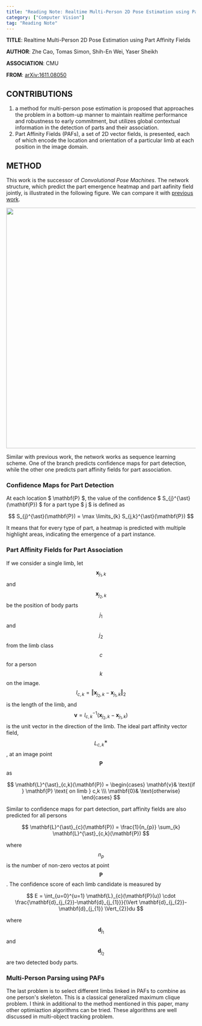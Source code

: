 ```yaml
---
title: "Reading Note: Realtime Multi-Person 2D Pose Estimation using Part Affinity Fields"
category: ["Computer Vision"]
tag: "Reading Note"
---
```


**TITLE**: Realtime Multi-Person 2D Pose Estimation using Part Affinity Fields

**AUTHOR**: Zhe Cao, Tomas Simon, Shih-En Wei, Yaser Sheikh

**ASSOCIATION**: CMU

**FROM**: [arXiv:1611.08050](https://arxiv.org/abs/1611.08050)

## CONTRIBUTIONS ##

1. a method for multi-person pose estimation is proposed that approaches the problem in a bottom-up manner to maintain realtime performance and robustness to early commitment, but utilizes global contextual information in the detection of parts and their association.
2. Part Affinity Fields (PAFs), a set of 2D vector fields, is presented, each of which encode the location and orientation of a particular limb at each position in the image domain.

## METHOD ##

This work is the successor of *Convolutional Pose Machines*. The network structure, which predict the part emergence heatmap and part aafinity field jointly, is illustrated in the following figure. We can compare it with [previous work](https://joshua19881228.github.io/2016-12-27-CPM/).

<img class="img-responsive center-block" src="https://raw.githubusercontent.com/joshua19881228/my_blogs/master/Computer_Vision/Reading_Note/figures/PAF.jpg" alt="" width="640"/>

Similar with previous work, the network works as sequence learning scheme. One of the branch predicts confidence maps for part detection, while the other one predicts part affinity fields for part association.

### Confidence Maps for Part Detection ###

At each location $ \mathbf{P} $, the value of the confidence $ S_{j}^{\ast}(\mathbf{P}) $ for a part type $ j $ is defined as

$$ S_{j}^{\ast}(\mathbf{P}) = \max \limits_{k} S_{j,k}^{\ast}(\mathbf{P}) $$

It means that for every type of part, a heatmap is predicted with multiple highlight areas, indicating the emergence of a part instance.

### Part Affinity Fields for Part Association ###

If we consider a single limb, let $$ \mathbf{x}_{j_1,k} $$ and $$ \mathbf{x}_{j_{2},k} $$ be the position of body parts $$ j_{1} $$ and $$ j_{2} $$ from the limb class $$ c $$ for a person $$ k $$ on the image. $$ l_{c,k} = \Vert \mathbf{x}_{j_{2},k} - \mathbf{x}_{j_{1},k} \Vert_{2} $$ is the length of the limb, and $$ \mathbf{v} = l^{−1}_{c,k}(\mathbf{x}_{j_{2},k} - \mathbf{x}_{j_{1},k}) $$ is the unit vector in the direction of the limb. The ideal part affinity vector field, $$ L^{∗}_{c,k} $$, at an image point $$ \mathbf{P} $$ as

$$ \mathbf{L}^{\ast}_{c,k}(\mathbf{P}) = \begin{cases}
\mathbf{v}& \text{if } \mathbf{P} \text{ on limb } c,k \\\
\mathbf{0}& \text{otherwise}
\end{cases} $$

Similar to confidence maps for part detection, part affinity fields are also predicted for all persons

$$ \mathbf{L}^{\ast}_{c}(\mathbf{P}) = \frac{1}{n_{p}} \sum_{k} \mathbf{L}^{\ast}_{c,k}(\mathbf{P}) $$

where $$n_{p}$$ is the number of non-zero vectos at point $$\mathbf{P}$$. The confidence score of each limb candidate is measured by 

$$ E = \int_{u=0}^{u=1} \mathbf{L}_{c}(\mathbf{P}(u)) \cdot \frac{\mathbf{d}_{j_{2}}-\mathbf{d}_{j_{1}}}{\Vert \mathbf{d}_{j_{2}}-\mathbf{d}_{j_{1}} \Vert_{2}}du $$

where $$\mathbf{d}_{j_{1}}$$ and $$\mathbf{d}_{j_{2}}$$ are two detected body parts.

### Multi-Person Parsing using PAFs ###

The last problem is to select different limbs linked in PAFs to combine as one person's skeleton. This is a classical generalized maximum clique problem. I think in additional to the method mentioned in this paper, many other optimiaztion algorithms can be tried. These algorithms are well discussed in multi-object tracking problem.